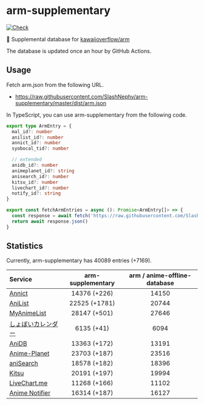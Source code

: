 # arm-supplementary

[![Check](https://github.com/SlashNephy/arm-supplementary/actions/workflows/check-node.yml/badge.svg)](https://github.com/SlashNephy/arm-supplementary/actions/workflows/check-node.yml)

💊 Supplemental database for [kawaiioverflow/arm](https://github.com/kawaiioverflow/arm)

The database is updated once an hour by GitHub Actions.

## Usage

Fetch arm.json from the following URL.

- https://raw.githubusercontent.com/SlashNephy/arm-supplementary/master/dist/arm.json

In TypeScript, you can use arm-supplementary from the following code.

```TypeScript
export type ArmEntry = {
  mal_id?: number
  anilist_id?: number
  annict_id?: number
  syobocal_tid?: number

  // extended
  anidb_id?: number
  animeplanet_id?: string
  anisearch_id?: number
  kitsu_id?: number
  livechart_id?: number
  notify_id?: string
}

export const fetchArmEntries = async (): Promise<ArmEntry[]> => {
  const response = await fetch('https://raw.githubusercontent.com/SlashNephy/arm-supplementary/master/dist/arm.json')
  return await response.json()
}
```

## Statistics

Currently, arm-supplementary has 40089 entries (+7169).

| Service                                     | arm-supplementary | arm / anime-offline-database |
| :------------------------------------------ | :---------------: | :--------------------------: |
| [Annict](https://annict.com)                |   14376 (+226)    |            14150             |
| [AniList](https://anilist.co)               |   22525 (+1781)   |            20744             |
| [MyAnimeList](https://myanimelist.net)      |   28147 (+501)    |            27646             |
| [しょぼいカレンダー](https://cal.syoboi.jp) |    6135 (+41)     |             6094             |
| [AniDB](https://anidb.net)                  |   13363 (+172)    |            13191             |
| [Anime-Planet](https://anime-planet.com)    |   23703 (+187)    |            23516             |
| [aniSearch](https://anisearch.com)          |   18578 (+182)    |            18396             |
| [Kitsu](https://kitsu.io)                   |   20191 (+197)    |            19994             |
| [LiveChart.me](https://livechart.me)        |   11268 (+166)    |            11102             |
| [Anime Notifier](https://notify.moe)        |   16314 (+187)    |            16127             |
